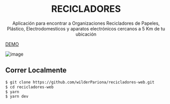 <h1 align="center"> RECICLADORES </h1>

<p align="center"> Aplicación para encontrar a Organizaciones Recicladores de Papeles, Plástico, Electrodomesticos y aparatos electrónicos cercanos a 5 Km de tu ubicación </p>

[DEMO](https://recicladores-web.vercel.app/)

![image](https://user-images.githubusercontent.com/46570334/170832102-8cda8724-0378-4f30-ad83-77b3de2ff626.png)


## Correr Localmente

```sh
$ git clone https://github.com/wilderPariona/recicladores-web.git
$ cd recicladores-web
$ yarn
$ yarn dev
```



